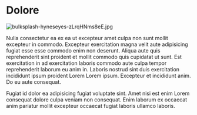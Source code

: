 # Dolore

<img class="bordered" src="/_merged_assets/_static/images/bulksplash-hyneseyes-zLrqHNms8eE.jpg" alt="bulksplash-hyneseyes-zLrqHNms8eE.jpg" />

Nulla consectetur ea ex ea ut excepteur amet culpa non sunt mollit excepteur in commodo. Excepteur exercitation magna velit aute adipisicing fugiat esse esse commodo enim non deserunt. Aliqua aute quis reprehenderit sint proident et mollit commodo quis cupidatat ut sunt. Est exercitation in ad exercitation laboris commodo aute culpa tempor reprehenderit laborum eu anim in. Laboris nostrud sint duis exercitation incididunt ipsum proident Lorem Lorem ipsum. Excepteur et incididunt anim. Do eu aute consequat.

Fugiat id dolor ea adipisicing fugiat voluptate sint. Amet nisi est enim Lorem consequat dolore culpa veniam non consequat. Enim laborum ex occaecat anim pariatur mollit excepteur occaecat fugiat laboris ullamco laboris.